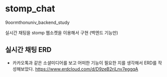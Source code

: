 # stomp_chat
9oormthonuniv_backend_study 

실시간 채팅을 stomp 웹소켓을 이용해서 구현 (백엔드 기능만)

## 실시간 채팅 ERD
- 카카오톡과 같은 소셜미디어를 보고 어떠한 기능이 필요한 지를 생각해서 ERD를 작성해보았다.
  https://www.erdcloud.com/d/D9zeB2rjLnv7eggqA
